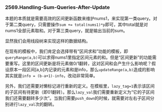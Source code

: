 ### 2569.Handling-Sum-Queries-After-Update

本题的本质就是需要高效的区间更新函数来维护nums1，来实现第一类query。对于第二类query，只需要操作`sum += total(nums1)*p`即可，其中total就是对nums1全部元素取和。对于第三类query，就是输出当前的sum。

显然我们会用线段树来实现这样的数据结构。

在现有的模板中，我们肯定会选择带有“区间求和”功能的模板，即`queryRange(a,b)`可以求得nums1里指定区间元素的和。但是“区间更新”的功能需要重写。这里的区间更新是将元素做0/1翻转，这对区间和会产生什么影响呢？假设原本一段区间[a,b]内记录的元素和是info，那么`updateRange(a,b)`造成的影响其实就是`info = (b-a+1)-info`，改动非常简单。

另外，我们还需要对懒标记进行重新的定义。在模板里，`lazy_tag=1`表示该区间的子区间有待更新（即01翻转）。那么`lazy_val`我们需要重新定义为“它的子区间我们还需要翻转多少次”。当我们需要`push_down`的时候，就需要对左右子区间分别进行`lazy_val`次的翻转。
